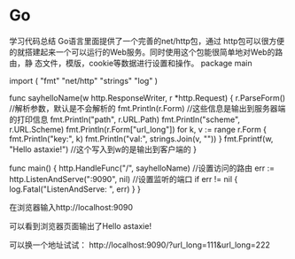 # Go
学习代码总结
Go语言里面提供了一个完善的net/http包，通过
http包可以很方便的就搭建起来一个可以运行的Web服务。同时使用这个包能很简单地对Web的路由，静
态文件，模版，cookie等数据进行设置和操作。
package main

import (
  "fmt" 
  "net/http"
  "strings"
  "log"
)

func sayhelloName(w http.ResponseWriter, r *http.Request) {
  r.ParseForm() //解析参数，默认是不会解析的
  fmt.Println(r.Form) //这些信息是输出到服务器端的打印信息
  fmt.Println("path", r.URL.Path)
  fmt.Println("scheme", r.URL.Scheme)
  fmt.Println(r.Form["url_long"])
  for k, v := range r.Form {
    fmt.Println("key:", k) 
    fmt.Println("val:", strings.Join(v, ""))
  }
  fmt.Fprintf(w, "Hello astaxie!") //这个写入到w的是输出到客户端的
}

func main() {
http.HandleFunc("/", sayhelloName) //设置访问的路由
err := http.ListenAndServe(":9090", nil) //设置监听的端口
  if err != nil {
    log.Fatal("ListenAndServe: ", err)
  }
}

在浏览器输入http://localhost:9090

可以看到浏览器页面输出了Hello astaxie!

可以换一个地址试试： http://localhost:9090/?url_long=111&url_long=222
